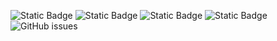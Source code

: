 ![Static Badge](https://img.shields.io/badge/blacklists-60-000000) ![Static Badge](https://img.shields.io/badge/blacklisted-3000449-cc0000) ![Static Badge](https://img.shields.io/badge/whitelisted-2242-00CC00) ![Static Badge](https://img.shields.io/badge/streaming_blacklist-28106-000000) ![GitHub issues](https://img.shields.io/github/issues/fabriziosalmi/blacklists)

